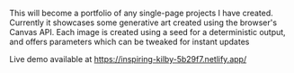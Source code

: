 This will become a portfolio of any single-page projects I have created.
Currently it showcases some generative art created using the browser's Canvas API.
Each image is created using a seed for a deterministic output, and offers parameters which can be tweaked for instant updates

Live demo available at https://inspiring-kilby-5b29f7.netlify.app/

